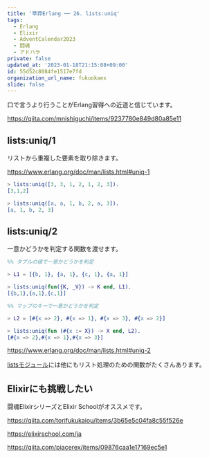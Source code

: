 ```yaml
---
title: '草莽Erlang ── 26. lists:uniq'
tags:
  - Erlang
  - Elixir
  - AdventCalendar2023
  - 闘魂
  - アドハラ
private: false
updated_at: '2023-01-18T21:15:08+09:00'
id: 55d52c8084fe1517e7fd
organization_url_name: fukuokaex
slide: false
---
```

口で言うより行うことがErlang習得への近道と信じています。

https://qiita.com/mnishiguchi/items/9237780e849d80a85e11

## lists:uniq/1

リストから重複した要素を取り除きます。

https://www.erlang.org/doc/man/lists.html#uniq-1

```erlang
> lists:uniq([3, 3, 1, 2, 1, 2, 3]).
[3,1,2]

> lists:uniq([a, a, 1, b, 2, a, 3]).
[a, 1, b, 2, 3]
```

## lists:uniq/2

一意かどうかを判定する関数を渡せます。

```erlang
%% タプルの値で一意かどうかを判定

> L1 = [{b, 1}, {a, 1}, {c, 1}, {a, 1}]

> lists:uniq(fun({K, _V}) -> K end, L1).
[{b,1},{a,1},{c,1}]
```

```erlang
%% マップのキーで一意かどうかを判定

> L2 = [#{x => 2}, #{x => 1}, #{x => 3}, #{x => 2}]

> lists:uniq(fun (#{x := X}) -> X end, L2).
[#{x => 2},#{x => 1},#{x => 3}]
```

https://www.erlang.org/doc/man/lists.html#uniq-2

[listsモジュール](https://www.erlang.org/doc/man/lists.html)には他にもリスト処理のための関数がたくさんあります。

## Elixirにも挑戦したい

闘魂ElixirシリーズとElixir Schoolがオススメです。

https://qiita.com/torifukukaiou/items/3b65e5c04fa8c55f526e

https://elixirschool.com/ja

https://qiita.com/piacerex/items/09876caa1e17169ec5e1

